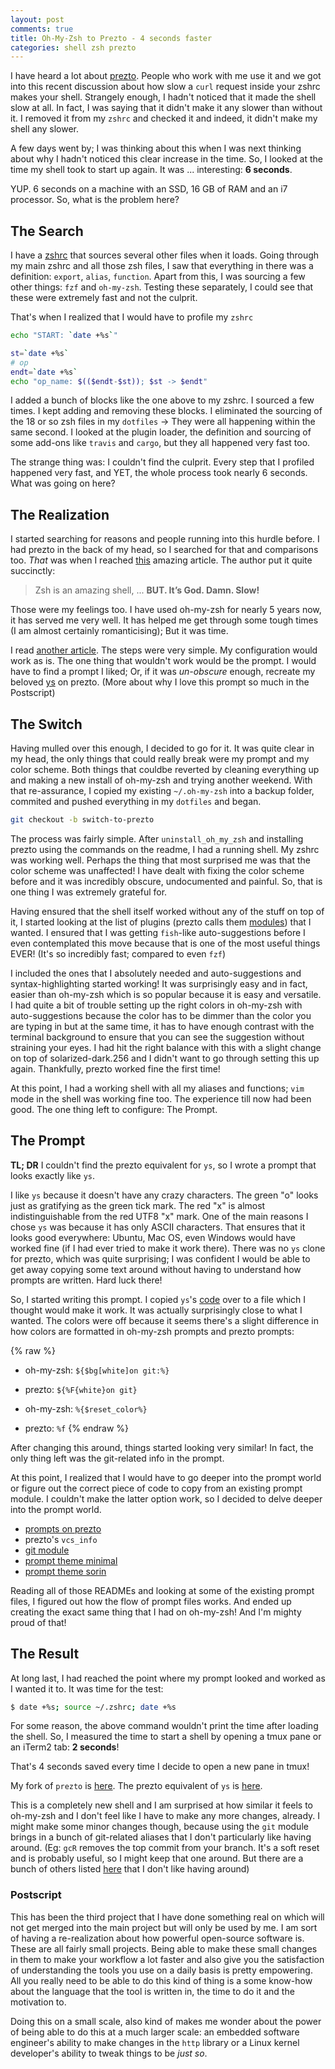 ```yaml
---
layout: post
comments: true
title: Oh-My-Zsh to Prezto - 4 seconds faster
categories: shell zsh prezto
---
```


I have heard a lot about [prezto][1]. People who work with me use it and we got
into this recent discussion about how slow a `curl` request inside your zshrc
makes your shell. Strangely enough, I hadn't noticed that it made the shell slow
at all. In fact, I was saying that it didn't make it any slower than without it.
I removed it from my `zshrc` and checked it and indeed, it didn't make my shell
any slower.

A few days went by; I was thinking about this when I was next thinking about why
I hadn't noticed this clear increase in the time. So, I looked at the time my
shell took to start up again. It was ... interesting: **6 seconds**.

YUP. 6 seconds on a machine with an SSD, 16 GB of RAM and an i7 processor. So,
what is the problem here?

## The Search

I have a [zshrc][2] that sources several other files when it loads. Going
through my main zshrc and all those zsh files, I saw that everything in there
was a definition: `export`, `alias`, `function`. Apart from this, I was sourcing
a few other things: `fzf` and `oh-my-zsh`. Testing these separately, I could see
that these were extremely fast and not the culprit.

That's when I realized that I would have to profile my `zshrc`

```sh
echo "START: `date +%s`"

st=`date +%s`
# op
endt=`date +%s`
echo "op_name: $(($endt-$st)); $st -> $endt"
```

I added a bunch of blocks like the one above to my zshrc. I sourced a few times.
I kept adding and removing these blocks. I eliminated the sourcing of the 18 or
so zsh files in my `dotfiles` -> They were all happening within the same second.
I looked at the plugin loader, the definition and sourcing of some add-ons like
`travis` and `cargo`, but they all happened very fast too.

The strange thing was: I couldn't find the culprit. Every step that I profiled
happened very fast, and YET, the whole process took nearly 6 seconds. What was
going on here?

## The Realization

I started searching for reasons and people running into this hurdle before. I
had prezto in the back of my head, so I searched for that and comparisons too.
_That_ was when I reached [this][3] amazing article. The author put it quite
succinctly:

> Zsh is an amazing shell, ... **BUT. It’s God. Damn. Slow!**

Those were my feelings too. I have used oh-my-zsh for nearly 5 years now, it has
served me very well. It has helped me get through some tough times (I am almost
certainly romanticising); But it was time.

I read [another article][4]. The steps were very simple. My configuration would
work as is. The one thing that wouldn't work would be the prompt. I would have
to find a prompt I liked; Or, if it was _un-obscure_ enough, recreate my beloved
[ys][5] on prezto. (More about why I love this prompt so much in the Postscript)

## The Switch

Having mulled over this enough, I decided to go for it. It was quite clear in my
head, the only things that could really break were my prompt and my color
scheme. Both things that couldbe reverted by cleaning everything up and making a
new install of oh-my-zsh and trying another weekend. With that re-assurance, I
copied my existing `~/.oh-my-zsh` into a backup folder, commited and pushed
everything in my `dotfiles` and began.

```sh
git checkout -b switch-to-prezto
```

The process was fairly simple. After `uninstall_oh_my_zsh` and installing prezto
using the commands on the readme, I had a running shell. My zshrc was working
well. Perhaps the thing that most surprised me was that the color scheme was
unaffected! I have dealt with fixing the color scheme before and it was
incredibly obscure, undocumented and painful. So, that is one thing I was
extremely grateful for.

Having ensured that the shell itself worked without any of the stuff on top of
it, I started looking at the list of plugins (prezto calls them [modules][6])
that I wanted. I ensured that I was getting `fish`-like auto-suggestions before
I even contemplated this move because that is one of the most useful things
EVER! (It's so incredibly fast; compared to even `fzf`)

I included the ones that I absolutely needed and auto-suggestions and
syntax-highlighting started working! It was surprisingly easy and in fact,
easier than oh-my-zsh which is so popular because it is easy and versatile. I
had quite a bit of trouble setting up the right colors in oh-my-zsh with
auto-suggestions because the color has to be dimmer than the color you are
typing in but at the same time, it has to have enough contrast with the terminal
background to ensure that you can see the suggestion without straining your
eyes. I had hit the right balance with this with a slight change on top of
solarized-dark.256 and I didn't want to go through setting this up again.
Thankfully, prezto worked fine the first time!

At this point, I had a working shell with all my aliases and functions; `vim` mode
in the shell was working fine too. The experience till now had been good. The
one thing left to configure: The Prompt.

## The Prompt

**TL; DR** I couldn't find the prezto equivalent for `ys`, so I wrote a prompt
that looks exactly like `ys`.

I like `ys` because it doesn't have any crazy characters. The green "o" looks
just as gratifying as the green tick mark. The red "x" is almost
indistinguishable from the red UTF8 "x" mark. One of the main reasons I chose
`ys` was because it has only ASCII characters. That ensures that it looks good
everywhere: Ubuntu, Mac OS, even Windows would have worked fine (if I had ever
tried to make it work there). There was no `ys` clone for prezto, which was
quite surprising; I was confident I would be able to get away copying some text
around without having to understand how prompts are written. Hard luck there!

So, I started writing this prompt. I copied `ys`'s [code][7] over to a file
which I thought would make it work. It was actually surprisingly close to what I
wanted. The colors were off because it seems there's a slight difference in how
colors are formatted in oh-my-zsh prompts and prezto prompts: 

{% raw %}
- oh-my-zsh: `${$bg[white]on git:%}`
- prezto:    `${%F{white}on git}`

- oh-my-zsh: `%{$reset_color%}`
- prezto:    `%f`
{% endraw %}

After changing this around, things started looking very similar! In fact, the
only thing left was the git-related info in the prompt.

At this point, I realized that I would have to go deeper into the prompt world
or figure out the correct piece of code to copy from an existing prompt module.
I couldn't make the latter option work, so I decided to delve deeper into
the prompt world.

- [prompts on prezto][8]
- prezto's `vcs_info`
- [git module][10]
- [prompt theme minimal][11]
- [prompt theme sorin][12]

Reading all of those READMEs and looking at some of the existing prompt files, I
figured out how the flow of prompt files works. And ended up creating the exact
same thing that I had on oh-my-zsh! And I'm mighty proud of that! 

## The Result

At long last, I had reached the point where my prompt looked and worked as I
wanted it to. It was time for the test:

```sh
$ date +%s; source ~/.zshrc; date +%s
```

For some reason, the above command wouldn't print the time after loading the
shell. So, I measured the time to start a shell by opening a tmux pane or an
iTerm2 tab: **2 seconds**!

That's 4 seconds saved every time I decide to open a new pane in tmux!

My fork of `prezto` is [here][13]. The prezto equivalent of `ys` is [here][14].

This is a completely new shell and I am
surprised at how similar it feels to oh-my-zsh and I don't feel like I have to
make any more changes, already. I might make some minor changes though, because
using the `git` module brings in a bunch of git-related aliases that I don't
particularly like having around. (Eg: `gcR` removes the top commit from your
branch. It's a soft reset and is probably useful, so I might keep that
one around. But there are a bunch of others listed [here][10] that I
don't like having around)

### Postscript

This has been the third project that I have done something real on which will
not get merged into the main project but will only be used by me. I am sort of
having a re-realization about how powerful open-source software is. These are
all fairly small projects. Being able to make these small changes in them to
make your workflow a lot faster and also give you the satisfaction of
understanding the tools you use on a daily basis is pretty empowering. All you
really need to be able to do this kind of thing is a some know-how about the
language that the tool is written in, the time to do it and the motivation to.

Doing this on a small scale, also kind of makes me wonder about the power of
being able to do this at a much larger scale: an embedded software engineer's
ability to make changes in the `http` library or a Linux kernel developer's
ability to tweak things to be _just so_.

[1]: https://github.com/sorin-ionescu/prezto
[2]: https://github.com/icyflame/dotfiles/blob/ce3e858e37eb2b7ea9efddefa9323ef3d0d70d62/zsh/zshrc.symlink
[3]: http://jeromedalbert.com/migrate-from-oh-my-zsh-to-prezto/
[4]: https://linhmtran168.github.io/blog/2013/12/15/ditching-oh-my-zsh-for-prezto/
[5]: https://github.com/robbyrussell/oh-my-zsh/wiki/themes#ys
[6]: https://github.com/sorin-ionescu/prezto/blob/1f4601e44c989b90dc7314b151891fa60a101251/modules/README.md#modules
[7]: http://blog.ysmood.org/my-ys-terminal-theme/
[8]: https://github.com/sorin-ionescu/prezto/tree/1f4601e44c989b90dc7314b151891fa60a101251/modules/prompt#prompt
[10]: https://github.com/sorin-ionescu/prezto/blob/1f4601e44c989b90dc7314b151891fa60a101251/modules/git/README.md
[11]: https://github.com/sorin-ionescu/prezto/blob/1f4601e44c989b90dc7314b151891fa60a101251/modules/prompt/functions/prompt_minimal_setup
[12]: https://github.com/sorin-ionescu/prezto/blob/1f4601e44c989b90dc7314b151891fa60a101251/modules/prompt/functions/prompt_sorin_setup
[13]: https://github.com/icyflame/prezto
[14]: https://github.com/icyflame/prezto/blob/master/modules/prompt/functions/prompt_ys_setup
